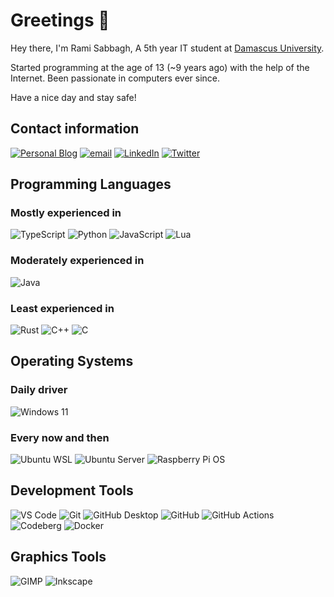 
# Greetings 👋

Hey there, I'm Rami Sabbagh, A 5th year IT student at [Damascus University](https://en.wikipedia.org/wiki/Damascus_University).

Started programming at the age of 13 (~9 years ago) with the help of the Internet. Been passionate in computers ever since.

Have a nice day and stay safe!

## Contact information

[![Personal Blog][b-blog]][l-blog] [![email][b-email]][l-email] [![LinkedIn][b-linkedin]][l-linkedin] [![Twitter][b-twitter]][l-twitter]

[l-blog]: https://rami-sabbagh.github.io/
[l-email]: mailto:rami.sab07@gmail.com
[l-linkedin]: https://www.linkedin.com/in/rami-sabbagh-2001/
[l-twitter]: https://twitter.com/rami_sab07

[b-blog]: https://img.shields.io/badge/personal%20blog-ffffff.svg?style=for-the-badge&logo=hugo&logoColor=black
[b-email]: https://img.shields.io/badge/email-ea4335.svg?style=for-the-badge&logo=gmail&logoColor=white
[b-linkedin]: https://img.shields.io/badge/linkedin-0a66c2.svg?style=for-the-badge&logo=linkedin&logoColor=white
[b-twitter]: https://img.shields.io/badge/twitter-1da1f2.svg?style=for-the-badge&logo=twitter&logoColor=white

## Programming Languages

### Mostly experienced in

![TypeScript][b-typescript] ![Python][b-python] ![JavaScript][b-javascript] ![Lua][b-lua]

[b-typescript]: https://img.shields.io/badge/typescript-3178c6.svg?style=for-the-badge&logo=typescript&logoColor=white
[b-python]: https://img.shields.io/badge/python-3776ab.svg?style=for-the-badge&logo=python&logoColor=white
[b-javascript]: https://img.shields.io/badge/javascript-ead41c.svg?style=for-the-badge&logo=javascript&logoColor=black
[b-lua]: https://img.shields.io/badge/lua-2c2d72.svg?style=for-the-badge&logo=lua&logoColor=white

### Moderately experienced in

![Java][b-java]

[b-java]: https://img.shields.io/badge/java-e01e23.svg?style=for-the-badge&logo=java&logoColor=white

### Least experienced in

![Rust][b-rust] ![C++][b-cpp] ![C][b-c]

[b-rust]: https://img.shields.io/badge/rust-000000.svg?style=for-the-badge&logo=rust&logoColor=white
[b-cpp]: https://img.shields.io/badge/c%2b%2b-00599c.svg?style=for-the-badge&logo=c%2b%2b&logoColor=white
[b-c]: https://img.shields.io/badge/c-a8b9cc.svg?style=for-the-badge&logo=c&logoColor=black

## Operating Systems

### Daily driver

![Windows 11][b-windows]

### Every now and then

![Ubuntu WSL][b-wsl] ![Ubuntu Server][b-ubuntu] ![Raspberry Pi OS][b-raspberry]


[b-windows]: https://img.shields.io/badge/windows%2011-61dafb.svg?style=for-the-badge&logo=windows&logoColor=black
[b-wsl]: https://img.shields.io/badge/ubuntu%20wsl-d24413.svg?style=for-the-badge&logo=ubuntu&logoColor=white
[b-ubuntu]: https://img.shields.io/badge/ubuntu%20server-d24413.svg?style=for-the-badge&logo=ubuntu&logoColor=white
[b-raspberry]: https://img.shields.io/badge/raspberry%20pi%20os-bd053a.svg?style=for-the-badge&logo=raspberry-pi&logoColor=white

## Development Tools

![VS Code][b-vscode] ![Git][b-git] ![GitHub Desktop][b-github-desktop] ![GitHub][b-github] ![GitHub Actions][b-actions] ![Codeberg][b-codeberg] ![Docker][b-docker]

[b-vscode]: https://img.shields.io/badge/vs%20code-007acc.svg?style=for-the-badge&logo=visual-studio-code&logoColor=white
[b-git]: https://img.shields.io/badge/git-f05032.svg?style=for-the-badge&logo=git&logoColor=white
[b-github-desktop]: https://img.shields.io/badge/github%20desktop-7b63ab.svg?style=for-the-badge&logo=github&logoColor=white
[b-github]: https://img.shields.io/badge/github-000000.svg?style=for-the-badge&logo=github&logoColor=white
[b-actions]: https://img.shields.io/badge/github%20actions-2088ff.svg?style=for-the-badge&logo=github%20actions&logoColor=white
[b-codeberg]: https://img.shields.io/badge/codeberg-2185d0.svg?style=for-the-badge&logo=codeberg&logoColor=white
[b-docker]: https://img.shields.io/badge/docker-2496ed.svg?style=for-the-badge&logo=docker&logoColor=white

## Graphics Tools

![GIMP][b-gimp] ![Inkscape][b-inkscape]

[b-gimp]: https://img.shields.io/badge/gimp-5c5543.svg?style=for-the-badge&logo=gimp&logoColor=white
[b-inkscape]: https://img.shields.io/badge/inkscape-000000.svg?style=for-the-badge&logo=inkscape&logoColor=white
